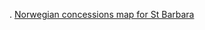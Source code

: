 . [Norwegian concessions map for St Barbara](http://zaknbur.github.io/norway/e-stb-norway-nov.html)
